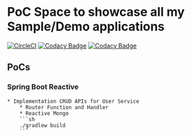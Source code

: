 # PoC Space to showcase all my Sample/Demo applications

[![CircleCI](https://circleci.com/gh/pradyb/poc-space/tree/master.svg?style=svg)](https://circleci.com/gh/pradyb/poc-space/tree/master)
[![Codacy Badge](https://api.codacy.com/project/badge/Grade/4b8bdfb38f2b4c3087c2076429e09885)](https://www.codacy.com/app/pradyb/poc-space?utm_source=github.com&amp;utm_medium=referral&amp;utm_content=pradyb/poc-space&amp;utm_campaign=Badge_Grade)
[![Codacy Badge](https://api.codacy.com/project/badge/Coverage/4b8bdfb38f2b4c3087c2076429e09885)](https://www.codacy.com/app/pradyb/poc-space?utm_source=github.com&utm_medium=referral&utm_content=pradyb/poc-space&utm_campaign=Badge_Coverage)

## PoCs

### Spring Boot Reactive 
    * Implementation CRUD APIs for User Service 
        * Router Function and Handler 
        * Reactive Mongo 
        ```sh
        ./gradlew build
        ```